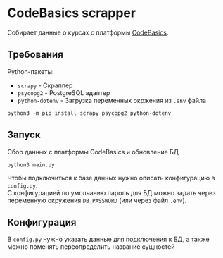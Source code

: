 
# CodeBasics scrapper

Собирает данные о курсах с платформы [CodeBasics](https://code-basics.com/ru).

## Требования

Python-пакеты:
 * `scrapy` - Скраппер
 * `psycopg2` - PostgreSQL адаптер
 * `python-dotenv` - Загрузка переменных окржения из `.env` файла

```shell
python3 -m pip install scrapy psycopg2 python-dotenv
```

## Запуск

Сбор данных с платформы CodeBasics и обновление БД

```shell
python3 main.py
```

Чтобы подключиться к базе данных нужно описать конфигурацию в `config.py`.\
С конфигурацией по умолчанию пароль для БД можно задать через переменную окружения `DB_PASSWORD`
(или через файл `.env`).


## Конфигурация

В `config.py` нужно указать данные для подключения к БД, а также можно поменять переопределить
название сущностей 
